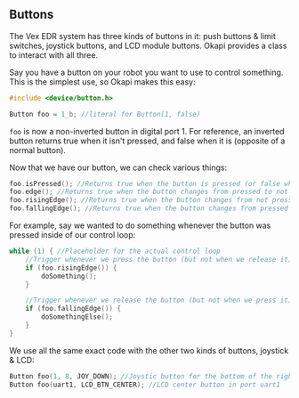 ## Buttons

The Vex EDR system has three kinds of buttons in it: push buttons & limit switches, joystick buttons, and LCD module buttons. Okapi provides a class to interact with all three.

Say you have a button on your robot you want to use to control something. This is the simplest use, so Okapi makes this easy:

```c++
#include <device/button.h>

Button foo = 1_b; //literal for Button(1, false)
```

`foo` is now a non-inverted button in digital port 1. For reference, an inverted button returns true when it isn't pressed, and false when it is (opposite of a normal button).

Now that we have our button, we can check various things:

```c++
foo.isPressed(); //Returns true when the button is pressed (or false when pressed if inverted)
foo.edge(); //Returns true when the button changes from pressed to not pressed, or vice versa
foo.risingEdge(); //Returns true when the button changes from not pressed to pressed
foo.fallingEdge(); //Returns true when the button changes from pressed to not pressed
```

For example, say we wanted to do something whenever the button was pressed inside of our control loop:

```c++
while (1) { //Placeholder for the actual control loop
    //Trigger whenever we press the button (but not when we release it)
    if (foo.risingEdge()) {
        doSomething();
    }

    //Trigger whenever we release the button (but not when we press it)
    if (foo.fallingEdge()) {
        doSomethingElse();
    }
}
```

We use all the same exact code with the other two kinds of buttons, joystick & LCD:

```c++
Button foo(1, 8, JOY_DOWN); //Joystic button for the bottom of the right d-pad
Button foo(uart1, LCD_BTN_CENTER); //LCD center button in port uart1
```
